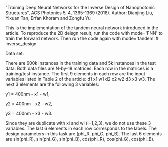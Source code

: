"Training Deep Neural Networks for the Inverse Design of Nanophotonic Structures", ACS Photonics 5, 4, 1365-1369 (2018).
Author: Dianjing Liu, Yixuan Tan, Erfan Khoram and Zongfu Yu

This is the implementation of the tandem neural network introduced in the article. 
To reproduce the 2D deisgn result, run the code with mode='FNN' to train the forward network. Then run the code again with mode='tandem'.# inverse_design
 
Data set:

There are 600k instances in the training data and 5k instances in the test data. Both data files are N-by-18 matrices. Each row in the matrices is a training/test instance. The first 9 elements in each row are the input variables listed in Table 2 of the article: d1 x1 w1 d2 x2 w2 d3 x3 w3. The next 3 elements are the following 3 variables:

y1 = 400nm - x1 - w1,

y2 = 400nm - x2 - w2,

y3 = 400nm - x3 - w3.

Since they are duplicate with xi and wi (i=1,2,3), we do not use these 3 variables. The last 6 elements in each row corresponds to the labels. The design parameters in this task are (phi_R, phi_G, phi_B). The last 6 elements are sin(phi_R), sin(phi_G), sin(phi_B), cos(phi_R), cos(phi_G), cos(phi_B).

